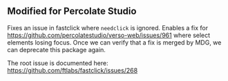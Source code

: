 ## Modified for Percolate Studio

Fixes an issue in fastclick where `needclick` is ignored.  Enables a fix for https://github.com/percolatestudio/verso-web/issues/961 where select elements losing focus. Once we can verify that a fix is merged by MDG, we can deprecate this package again.

The root issue is documented here: https://github.com/ftlabs/fastclick/issues/268

